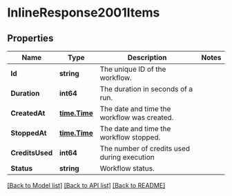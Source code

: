# InlineResponse2001Items

## Properties

Name | Type | Description | Notes
------------ | ------------- | ------------- | -------------
**Id** | **string** | The unique ID of the workflow. | 
**Duration** | **int64** | The duration in seconds of a run. | 
**CreatedAt** | [**time.Time**](time.Time.md) | The date and time the workflow was created. | 
**StoppedAt** | [**time.Time**](time.Time.md) | The date and time the workflow stopped. | 
**CreditsUsed** | **int64** | The number of credits used during execution | 
**Status** | **string** | Workflow status. | 

[[Back to Model list]](../README.md#documentation-for-models) [[Back to API list]](../README.md#documentation-for-api-endpoints) [[Back to README]](../README.md)



